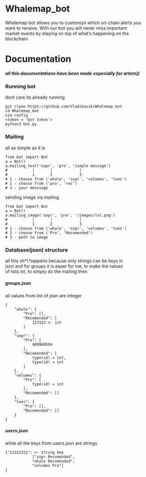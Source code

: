 # Whalemap_bot
Whalemap bot allows you to customize which on-chain alerts you  
want to receive. With our bot you will never miss important  
market events by staying on top of what’s happening on the  
blockchain.
# Documentation
##### **_all this documentations have been made especially for artem))_**
### Running bot
dont care its already running
```
git clone https://github.com/Vladikasik/Whalemap_bot
cd Whalemap_bot
vim config
<token = 'bot token'>
python3 bot.py
```
### Mailing
all as simple as it is
```
from bot import Bot
a = Bot()
a.mailing_text('sopr', 'pro', 'simple message')
#           |       |            |
#           1       2            3
# 1 - choose from ('whale', 'sopr', 'volumes', 'txes')
# 2 - choose from ('pro', 'rec')
# 3 - your messsage
```
sending image via mailing
```
from bot import Bot
a = Bot()
a.mailing_image('sopr', 'pro', '/images/lol.png')
#           |       |            |
#           1       2            3
# 1 - choose from ('whale', 'sopr', 'volumes', 'txes')
# 2 - choose from ('Pro', 'Recomended')
# 3 - path to image
```
### Database(json) structure
all this sh*t happens because only strings can be keys in  
json and for groups it is easer for me, to make the values  
of lists int, to simply do the mailing then 
##### groups.json
all values from list of plan are integer
```
{  
    "whale": {  
        "Pro": [],  
        "Recomended": [   
            123123 <- int  
        ]  
    },  
    "sopr": {  
        "Pro": [  
            489989504  
        ], 
        "Recomended": [  
            type(id) = int,
            type(id) = int 
        ]  
    },  
    "volumes": {  
        "Pro": [  
            type(id) = int    
        ],  
        "Recomended": []  
    },  
    "txes": {  
        "Pro": [],  
        "Recomended": []  
    }   
}  
```
##### users.json
while all the keys from users.json are strings
```
{"12312312": <- string key
            ["sopr Recomended", 
            "whale Recomended", 
            "volumes Pro"]
}
```
